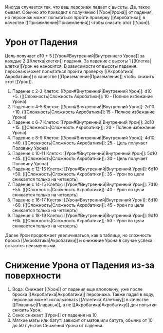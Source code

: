Иногда случается так, что ваш персонаж падает с высоты. Да, такое бывает. Обычно это приводит к получению [[Урон|Урона]] от падения, но персонаж может попытаться пройти проверку [[Акробатика]] в качестве [[Приземление|Приземления]] чтобы снизить этот [[Урон]]. 

# Урон от Падения

Цель получает d10 + 5 [[Урон#Внутренний|Внутреннего Урона]] за каждые 2 [[Клетка|клетки]] падения. За падение с высоты 1 [[Клетка|клетки]]Урон не наносится. В зависимости от высоты падения. персонаж может попытаться пройти проверку [[Акробатика|Акробатики]] в качестве [[Приземление|Приземления]] чтобы снизить этот [[Урон]]. 

1. Падение с 2-3 Клеток: [[Урон#Внутренний|Внутренний Урон]]: d10 +5. ([[Сложность|Сложность Акробатики]]: 10 - Полное избежание Урона)
2. Падение с 4-5 Клеток: [[Урон#Внутренний|Внутренний Урон]]: 2d10 +10. ([[Сложность|Сложность Акробатики]]: 15 - Полное избежание Урона)
3. Падение с 6-7 Клеток: [[Урон#Внутренний|Внутренний Урон]]: 3d10 +15. ([[Сложность|Сложность Акробатики]]: 20 - Полное избежание Урона)
4. Падение с 8-9 Клеток: [[Урон#Внутренний|Внутренний Урон]]: 4d10 +40. ([[Сложность|Сложность Акробатики]]: 25 - Цель получает Половину Урона)
5. Падение с 10-11 Клеток: [[Урон#Внутренний|Внутренний Урон]]: 5d10 +45. ([[Сложность|Сложность Акробатики]]: 30 - Цель получает Половину Урона)
6. Падение с 12-13 Клеток: [[Урон#Внутренний|Внутренний Урон]]: 6d10 +50. ([[Сложность|Сложность Акробатики]]: 35 - Урон по цели снижается только на четверть)
7. Падение с 14-15 Клеток: [[Урон#Внутренний|Внутренний Урон]]: 7d10 +55. ([[Сложность|Сложность Акробатики]]: 40 - Урон по цели снижается только на четверть)
8. Падение с 16-17 Клеток: [[Урон#Внутренний|Внутренний Урон]]: 8d10 +60. ([[Сложность|Сложность Акробатики]]: 45 - Урон по цели снижается только на четверть)
9. Падение с 18-19 Клеток: [[Урон#Внутренний|Внутренний Урон]]: 9d10 +65. ([[Сложность|Сложность Акробатики]]: 50 - Урон по цели снижается только на четверть)

Далее Урон продолжает увеличиваться, как в таблице, но сложность броска [[Акробатика|Акробатики]] и снижение Урона в случае успеха остаются неизменными. 

# Снижение Урона от Падения из-за поверхности

1. Вода: Снижает [[Урон]] от падения еще вполовину, уже после броска [[Акробатика|Акробатики]] персонажа. Также падая в воду, персонаж может использовать [[Атлетика|Атлетику]] в качестве [[Плаванье|Плаванья]], а не [[Акробатика|Акробатику]] для попытки снизить Урон.
2. Сено: снижает [[Урон]] от падения на 10. 
3. Мягкие маты или батут: зависит от матов или батута, обычно от 10 до 50 пунктов Снижения Урона от падения. 

